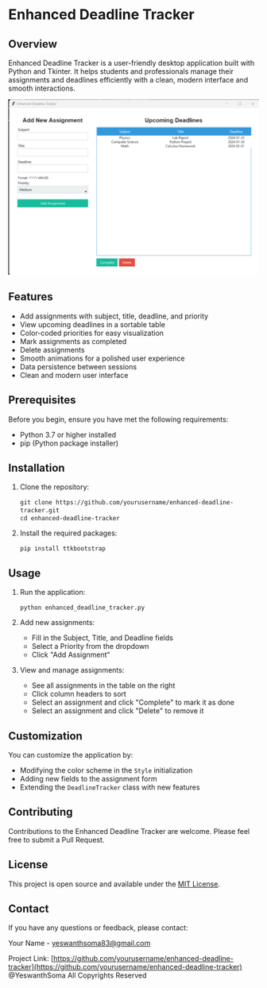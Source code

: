 # Enhanced Deadline Tracker

## Overview

Enhanced Deadline Tracker is a user-friendly desktop application built with Python and Tkinter. It helps students and professionals manage their assignments and deadlines efficiently with a clean, modern interface and smooth interactions.

![Enhanced Deadline Tracker Screenshot](https://github.com/Yesh2344/Student_deadline_tracker/blob/main/Screenshot%20(144).png)

## Features

- Add assignments with subject, title, deadline, and priority
- View upcoming deadlines in a sortable table
- Color-coded priorities for easy visualization
- Mark assignments as completed
- Delete assignments
- Smooth animations for a polished user experience
- Data persistence between sessions
- Clean and modern user interface

## Prerequisites

Before you begin, ensure you have met the following requirements:

- Python 3.7 or higher installed
- pip (Python package installer)

## Installation

1. Clone the repository:
   ```
   git clone https://github.com/yourusername/enhanced-deadline-tracker.git
   cd enhanced-deadline-tracker
   ```

2. Install the required packages:
   ```
   pip install ttkbootstrap
   ```

## Usage

1. Run the application:
   ```
   python enhanced_deadline_tracker.py
   ```

2. Add new assignments:
   - Fill in the Subject, Title, and Deadline fields
   - Select a Priority from the dropdown
   - Click "Add Assignment"

3. View and manage assignments:
   - See all assignments in the table on the right
   - Click column headers to sort
   - Select an assignment and click "Complete" to mark it as done
   - Select an assignment and click "Delete" to remove it

## Customization

You can customize the application by:

- Modifying the color scheme in the `Style` initialization
- Adding new fields to the assignment form
- Extending the `DeadlineTracker` class with new features

## Contributing

Contributions to the Enhanced Deadline Tracker are welcome. Please feel free to submit a Pull Request.

## License

This project is open source and available under the [MIT License](LICENSE).

## Contact

If you have any questions or feedback, please contact:

Your Name - yeswanthsoma83@gmail.com

Project Link: [https://github.com/yourusername/enhanced-deadline-tracker](https://github.com/yourusername/enhanced-deadline-tracker)
@YeswanthSoma All Copyrights Reserved
